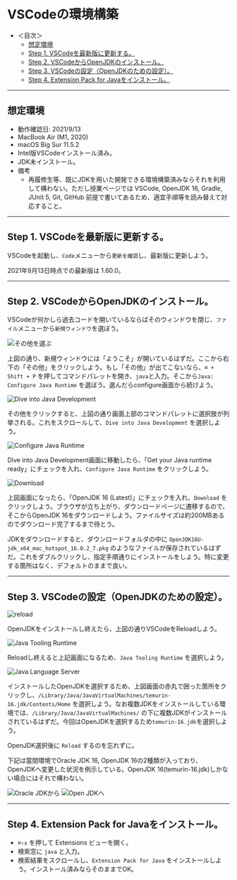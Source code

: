 # VSCodeの環境構築

- ＜目次＞
  - <a href="#step0">想定環境</a>
  - <a href="#step1">Step 1. VSCodeを最新版に更新する。</a>
  - <a href="#step2">Step 2. VSCodeからOpenJDKのインストール。</a>
  - <a href="#step3">Step 3. VSCodeの設定（OpenJDKのための設定）。</a>
  - <a href="#step4">Step 4. Extension Pack for Javaをインストール。</a>

---
## <a name="step0">想定環境</a>
- 動作確認日: 2021/9/13
- MacBook Air (M1, 2020)
- macOS Big Sur 11.5.2
- Intel版VSCodeインストール済み。
- JDK未インストール。
- 備考
  - 再履修生等、既にJDKを用いた開発できる環境構築済みならそれを利用して構わない。ただし授業ページでは VSCode, OpenJDK 16, Gradle, JUnit 5, Git, GitHub 前提で書いてあるため、適宜手順等を読み替えて対応すること。

---
## <a name="step1">Step 1. VSCodeを最新版に更新する。</a>
VSCodeを起動し、``Code``メニューから``更新を確認``し、最新版に更新しよう。

2021年9月13日時点での最新版は 1.60.0。

---
## <a name="step2">Step 2. VSCodeからOpenJDKのインストール。</a>
VSCodeが何かしら過去コードを開いているならばそのウィンドウを閉じ、``ファイル``メニューから``新規ウィンドウ``を選ぼう。

![その他を選ぶ](./figs/vscode-1-welcome.png)

上図の通り、新規ウィンドウには「ようこそ」が開いているはずだ。ここから右下の「その他」をクリックしよう。もし「その他」が出てこないなら、``⌘ + Shift + P`` を押してコマンドパレットを開き、``java``と入力。そこから``Java: Configure Java Runtime`` を選ぼう。選んだら<a name="#configure">configure画面</a>から続けよう。

![Dive into Java Development](./figs/vscode-2-welcome2.png)

その他をクリックすると、上図の通り画面上部のコマンドパレットに選択肢が列挙される。これをスクロールして、``Dive into Java Development`` を選択しよう。

![Configure Java Runtime](./figs/vscode-3-welcome3.png)

Dive into Java Development画面に移動したら、「Get your Java runtime ready」にチェックを入れ、``Configure Java Runtime`` をクリックしよう。

<a name="configure"></a>
![Download](./figs/vscode-4-configure1.png)

上図画面になったら、「OpenJDK 16 (Latest)」にチェックを入れ、``Download`` をクリックしよう。ブラウザが立ち上がり、ダウンロードページに遷移するので、そこからOpenJDK 16をダウンロードしよう。ファイルサイズは約200MBあるのでダウンロード完了するまで待とう。

JDKをダウンロードすると、ダウンロードフォルダの中に ``OpenJDK16U-jdk_x64_mac_hotspot_16.0.2_7.pkg`` のようなファイルが保存されているはずだ。これをダブルクリックし、指定手順通りにインストールをしよう。特に変更する箇所はなく、デフォルトのままで良い。

---
## <a name="step3">Step 3. VSCodeの設定（OpenJDKのための設定）。</a>

![reload](./figs/vscode-5-configure2.png)

OpenJDKをインストールし終えたら、上図の通りVSCodeをReloadしよう。

![Java Tooling Runtime](./figs/vscode-6-configure3.png)

Reloadし終えると上記画面になるため、``Java Tooling Runtime`` を選択しよう。

![Java Language Server](./figs/vscode-6-configure3.png)

インストールしたOpenJDKを選択するため、上図画面の赤丸で囲った箇所をクリックし、``/Library/Java/JavaVirtualMachines/temurin-16.jdk/Contents/Home`` を選択しよう。なお複数JDKをインストールしている環境では、``/Library/Java/JavaVirtualMachines/`` の下に複数JDKがインストールされているはずだ。今回はOpenJDKを選択するため``temurin-16.jdk``を選択しよう。

OpenJDK選択後に ``Reload`` するのを忘れずに。

下記は當間環境でOracle JDK 16, OpenJDK 16の2種類が入っており、OpenJDKへ変更した状況を例示している。OpenJDK 16(temurin-16.jdk)しかない場合にはそれで構わない。

![Oracle JDKから](./figs/vscode-7-configure4.png)
![Open JDKへ](./figs/vscode-8-configure5.png)

---

## <a name="step4">Step 4. Extension Pack for Javaをインストール。</a>
- ``⌘⇧x`` を押して Extensions ビューを開く。
- 検索窓に ``java`` と入力。
- 検索結果をスクロールし、``Extension Pack for Java`` をインストールしよう。インストール済みならそのままでOK。
